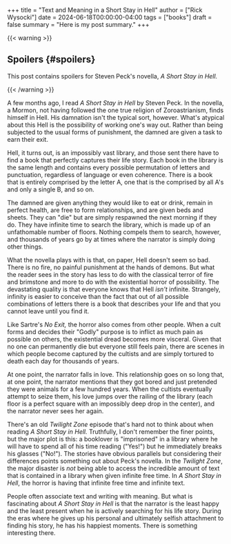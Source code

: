 +++
title = "Text and Meaning in a Short Stay in Hell"
author = ["Rick Wysocki"]
date = 2024-06-18T00:00:00-04:00
tags = ["books"]
draft = false
summary = "Here is my post summary."
+++

{{&lt; warning &gt;}}


## Spoilers {#spoilers}

This post contains spoilers for Steven Peck's novella, _A Short Stay in
Hell._

{{&lt; /warning &gt;}}

A few months ago, I read _A Short Stay in Hell_ by Steven Peck. In the
novella, a Mormon, not having followed the one true religion of
Zoroastrianism, finds himself in Hell. His damnation isn't the typical
sort, however. What's atypical about this Hell is the possibility of
working one's way out. Rather than being subjected to the usual forms of
punishment, the damned are given a task to earn their exit.

Hell, it turns out, is an impossibly vast library, and those sent there
have to find a book that perfectly captures their life story. Each book
in the library is the same length and contains every possible
permutation of letters and punctuation, regardless of language or even
coherence. There is a book that is entirely comprised by the letter A,
one that is the comprised by all A's and only a single B, and so on.

The damned are given anything they would like to eat or drink, remain in
perfect health, are free to form relationships, and are given beds and
sheets. They can "die" but are simply respawned the next morning if they
do. They have infinite time to search the library, which is made up of
an unfathomable number of floors. Nothing compels them to search,
however, and thousands of years go by at times where the narrator is
simply doing other things.

What the novella plays with is that, on paper, Hell doesn't seem so bad.
There is no fire, no painful punishment at the hands of demons. But what
the reader sees in the story has less to do with the classical terror of
fire and brimstone and more to do with the existential horror of
possibility. The devastating quality is that everyone knows that Hell
_isn't_ infinite. Strangely, infinity is easier to conceive than the
fact that out of all possible combinations of letters there is a book
that describes your life and that you cannot leave until you find it.

Like Sartre's _No Exit,_ the horror also comes from other people. When a
cult forms and decides their "Godly" purpose is to inflict as much pain
as possible on others, the existential dread becomes more visceral.
Given that no one can permanently die but everyone still feels pain,
there are scenes in which people become captured by the cultists and are
simply tortured to death each day for thousands of years.

At one point, the narrator falls in love. This relationship goes on so
long that, at one point, the narrator mentions that they got bored and
just pretended they were animals for a few hundred years. When the
cultists eventually attempt to seize them, his love jumps over the
railing of the library (each floor is a perfect square with an
impossibly deep drop in the center), and the narrator never sees her
again.

There's an old _Twilight Zone_ episode that's hard not to think about
when reading _A Short Stay in Hell._ Truthfully, I don't remember the
finer points, but the major plot is this: a booklover is "imprisoned" in
a library where he will have to spend all of his time reading ("Yes!")
but he immediately breaks his glasses ("No!"). The stories have obvious
parallels but considering their differences points something out about
Peck's novella. In the _Twilight Zone_, the major disaster is _not_
being able to access the incredible amount of text that is contained in
a library when given infinite free time. In _A Short Stay in Hell_, the
horror is having that infinite free time and infinite text.

People often associate text and writing with meaning. But what is
fascinating about _A Short Stay in Hell_ is that the narrator is the
least happy and the least present when he is actively searching for his
life story. During the eras where he gives up his personal and
ultimately selfish attachment to finding his story, he has his happiest
moments. There is something interesting there.

